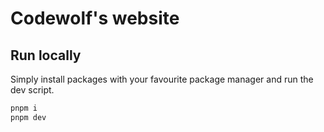 # Codewolf's website

## Run locally
Simply install packages with your favourite package manager and run the dev script.

```sh
pnpm i
pnpm dev
```
